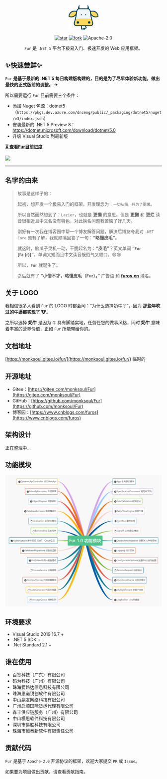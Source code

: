 <p></p>
<p></p>

<p align="center">
<img src="./handbook/static/img/furlogo.png" height="80"/>
</p>

<div align="center">

[![star](https://gitee.com/monksoul/Fur/badge/star.svg?theme=dark)](https://gitee.com/monksoul/Fur/stargazers) [![fork](https://gitee.com/monksoul/Fur/badge/fork.svg?theme=dark)](https://gitee.com/monksoul/Fur/members) ![Apache-2.0](https://img.shields.io/badge/license-Apache%202-blue)

</div>

<div align="center">

`Fur` 是 `.NET 5` 平台下极易入门、极速开发的 Web 应用框架。

</div>

## ✨快速尝鲜✨

`Fur` **是基于最新的 .NET 5 每日构建版构建的，目的是为了尽早体验新功能，做出最快的正式版前的调整。** ✈ 

所以需要运行 `Fur` 目前需要三个条件：

- 添加 Nuget 包源：dotnet5（`https://pkgs.dev.azure.com/dnceng/public/_packaging/dotnet5/nuget/v3/index.json`）
- 安装最新的 .NET 5 Preview 8：https://dotnet.microsoft.com/download/dotnet/5.0
- 升级 Visual Studio 到最新版

**[⏳ 查看Fur目前进度](https://gitee.com/monksoul/Fur/board)**

<img src="./handbook/static/img/demo.gif" />

-----

## 名字的由来

> 故事是这样子的：
>
> 起初，想开发一个极易入门的框架，开发理念为：`一切从简，只为了更懒`。
>
> 所以自然而然想到了：`Lazier`，也就是 **更懒** 的意思。但是 **更懒** 和 **更烂** 读音很相近且中文名没有特色，对此换名问题我苦恼了好几天。
>
> 刚好有一次我在博客园中帮一个博友解答问题，解决后博友夸我对 `.NET Core` 颇有了解，我就顺嘴回答了一句：**“略懂皮毛”**。
>
> 就这时，脑瓜子灵机一动，干脆起名为：**“皮毛”**？英文单词 **“`Fur` [fɜː(r)]”**，单词又短而且中文读音既俗气又顺口。😄😎
>
> 所以，**`Fur`** 就诞生了。
>
> 之后就有了 **“小僧不才，略懂皮毛（Fur）。”** 广告语 和 **[furos.cn](https://furos.cn)** 域名。

## 关于 LOGO

我相信很多人看到 `Fur` 的 LOGO 时都会问：“为什么选择奶牛？”，因为 **那些年吹过的牛逼都实现了 🐮**。

之所以选择 **奶牛** 是因为 `牛` 具有脚踏实地，任劳任怨的做事风格，同时 **奶牛** 意味着丰富的营养价值，正如 `Fur` 所能带给你的。

## 文档地址

[https://monksoul.gitee.io/fur/](https://monksoul.gitee.io/fur/) 临时的

## 开源地址

- Gitee：[https://gitee.com/monksoul/Fur](https://gitee.com/monksoul/Fur)
- GitHub：[https://github.com/monksoul/Fur](https://github.com/monksoul/Fur)
- 博客园：[https://www.cnblogs.com/furos](https://www.cnblogs.com/furos)

## 架构设计

正在整理中...

## 功能模块

<p align="center">
<img src="./handbook/static/img/furfunctions.png"/>
</p>

## 环境要求

- Visual Studio 2019 16.7 +
- .NET 5 SDK +
- .Net Standard 2.1 +

## 谁在使用

- 百签科技（广东）有限公司
- 码为科技（广州）有限公司
- 珠海爱路达信息科技有限公司
- 珠海思诺锐创软件有限公司
- 中山赢友网络科技有限公司
- 广州启顺国际货运代理有限公司
- 森丰供应链服务（广州）有限公司
- 中山模思软件科技有限公司
- 深圳市易胜科技有限公司
- 珠海市恒泰新软件有限责任公司

## 贡献代码

`Fur` 是基于 `Apache-2.0` 开源协议的框架，欢迎大家提交 `PR` 或 `Issue`。

如果要为项目做出贡献，请查看贡献指南。
